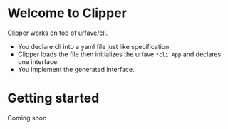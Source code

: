 # Welcome to Clipper

Clipper works on top of [urfave/cli](https://github.com/urfave/cli).<br>
- You declare cli into a yaml file just like specification.
- Clipper loads the file then initializes the urfave `*cli.App` and declares one interface.
- You implement the generated interface.

# Getting started
Coming soon
